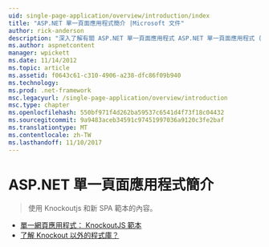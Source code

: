 ```yaml
---
uid: single-page-application/overview/introduction/index
title: "ASP.NET 單一頁面應用程式簡介 |Microsoft 文件"
author: rick-anderson
description: "深入了解有關 ASP.NET 單一頁面應用程式 ASP.NET 單一頁面應用程式 (SPA) 可協助您建置應用程式包含大量的用戶端 interacti..."
ms.author: aspnetcontent
manager: wpickett
ms.date: 11/14/2012
ms.topic: article
ms.assetid: f0643c61-c310-4906-a238-dfc86f09b940
ms.technology: 
ms.prod: .net-framework
msc.legacyurl: /single-page-application/overview/introduction
msc.type: chapter
ms.openlocfilehash: 550bf971f4d262ba59537c6541d4f73f18c04432
ms.sourcegitcommit: 9a9483aceb34591c97451997036a9120c3fe2baf
ms.translationtype: MT
ms.contentlocale: zh-TW
ms.lasthandoff: 11/10/2017
---
```

<a name="introduction-to-aspnet-single-page-application"></a>ASP.NET 單一頁面應用程式簡介
====================
> 使用 Knockoutjs 和新 SPA 範本的內容。


- [單一網頁應用程式： KnockoutJS 範本](knockoutjs-template.md)
- [了解 Knockout 以外的程式庫？](other-libraries.md)
